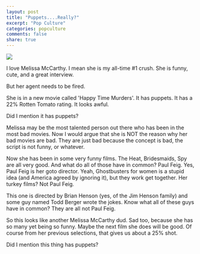 ```yaml
---
layout: post
title: "Puppets....Really?"
excerpt: "Pop Culture"
categories: popculture
comments: false
share: true
---
```


![](http://www.robots-and-dragons.de/sites/default/files/happytime_murders_stx.png)




I love Melissa McCarthy. I mean she is my all-time #1 crush. She is funny, cute, and a great interview.



But her agent needs to be fired.



She is in a new movie called 'Happy Time Murders'. It has puppets. It has a 22% Rotten Tomato rating. It looks awful. 


Did I mention it has puppets?




Melissa may be the most talented person out there who has been in the most bad movies. Now I would argue that she is NOT the reason why her bad movies are bad. They are just bad because the concept is bad, the script is not funny, or whatever. 



Now she has been in some very funny films. The Heat, Bridesmaids, Spy are all very good. And what do all of those have in common? Paul Feig. Yes, Paul Feig is her goto director. Yeah, Ghostbusters for women is a stupid idea (and America agreed by ignoring it), but they work get together. Her turkey films? Not Paul Feig. 


This one is directed by Brian Henson (yes, of the Jim Henson family) and some guy named Todd Berger wrote the jokes. Know what all of these guys have in common? They are all not Paul Feig.


So this looks like another Melissa McCarthy dud. Sad too, because she has so many yet being so funny. Maybe the next film she does will be good. Of course from her previous selections, that gives us about a 25% shot.


Did I mention this thing has puppets?




